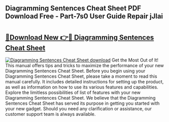 ## Diagramming Sentences Cheat Sheet PDF Download Free - Part-7s0 User Guide Repair jJlai

# <h2><a href="http://dfk1bs3.blite.top/?on=Diagramming+Sentences+Cheat+Sheet">🔗Download New 👉🔴 Diagramming Sentences Cheat Sheet</a></h2>

[![Diagramming Sentences Cheat Sheet download](https://i.imgur.com/lujVjoI.png)](http://dfk1bs3.blite.top/?on=Diagramming+Sentences+Cheat+Sheet)
Get the Most Out of It! This manual offers tips and tricks to maximize the performance of your new Diagramming Sentences Cheat Sheet. Before you begin using your Diagramming Sentences Cheat Sheet, please take a moment to read this manual carefully. It includes detailed instructions for setting up the product, as well as information on how to use its various features and capabilities. Explore the limitless possibilities of list of features with your new Diagramming Sentences Cheat Sheet. We believe that the Diagramming Sentences Cheat Sheet has served its purpose in getting you started with your new gadget. Should you need any clarification or assistance, our customer support team is always available.

